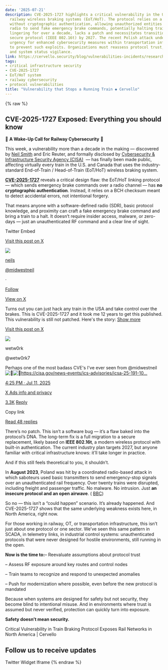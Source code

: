 ```yaml
---
date: '2025-07-21'
description: CVE-2025-1727 highlights a critical vulnerability in the U.S. and Canadian
  railway wireless braking systems (EoT/HoT). The protocol relies on a BCH checksum
  without cryptographic authentication, allowing unauthorized entities with a software-defined
  radio to send fake emergency brake commands, potentially halting trains. This flaw,
  lingering for over a decade, lacks a patch and necessitates transitioning to a more
  secure protocol (IEEE 802.16t) by 2027. The recent Polish attack underscores the
  urgency for enhanced cybersecurity measures within transportation infrastructure
  to prevent such exploits. Organizations must reassess protocol trust, RF exposure,
  and system status vigilance.
link: https://cervello.security/blog/vulnerabilities-incidents/research-cve-2025-1727/
tags:
- critical infrastructure security
- CVE-2025-1727
- EoT/HoT system
- railway cybersecurity
- protocol vulnerabilities
title: "Vulnerability that Stops a Running Train ◆ Cervello"
---
```

{% raw %}

## CVE-2025-1727 Exposed: Everything you should know

🚨 **A Wake-Up Call for Railway Cybersecurity** 🚨

This week, a vulnerability more than a decade in the making — discovered by [Neil Smith](https://x.com/midwestneil/status/1943708133421101446?ref_src=twsrc%5Etfw%7Ctwcamp%5Etweetembed%7Ctwterm%5E1943708133421101446%7Ctwgr%5Ee63c080011cb930768c69d534b7f4dee1bd8d989%7Ctwcon%5Es1_&ref_url=https%3A%2F%2Fwww.tomshardware.com%2Ftech-industry%2Fcyber-security%2Fsecurity-vulnerability-on-u-s-trains-that-let-anyone-activate-the-brakes-on-the-rear-car-was-known-for-13-years-operators-refused-to-fix-the-issue-until-now) and Eric Reuter, and formally disclosed by [Cybersecurity & Infrastructure Security Agency (CISA)](https://www.cisa.gov/news-events/ics-advisories/icsa-25-191-10)  — has finally been made public, affecting virtually every train in the U.S. and Canada that uses the industry-standard End-of-Train / Head-of-Train (EoT/HoT) wireless braking system.

**[CVE-2025-1727](https://nvd.nist.gov/vuln/detail/CVE-2025-1727)** reveals a critical design flaw: the EoT/HoT linking protocol — which sends emergency brake commands over a radio channel — has **no cryptographic authentication**. Instead, it relies on a BCH checksum meant to detect accidental errors, not intentional forgery.

That means anyone with a software-defined radio (SDR), basic protocol knowledge, and proximity can craft a fake emergency brake command and bring a train to a halt. It doesn’t require insider access, malware, or zero-days — just an unauthenticated RF command and a clear line of sight.

Twitter Embed

[Visit this post on X](https://twitter.com/midwestneil/status/1943708133421101446?ref_src=twsrc%5Etfw%7Ctwcamp%5Etweetembed%7Ctwterm%5E1943708133421101446%7Ctwgr%5Ecfcda2ec94615f8ac5ae80755139f7b6380630c5%7Ctwcon%5Es1_&ref_url=https%3A%2F%2Fcervello.security%2Fblog%2Fvulnerabilities-incidents%2Fresearch-cve-2025-1727%2F)

[![](https://pbs.twimg.com/profile_images/1943453456229916673/C-xRAw5D_normal.jpg)](https://twitter.com/midwestneil?ref_src=twsrc%5Etfw%7Ctwcamp%5Etweetembed%7Ctwterm%5E1943708133421101446%7Ctwgr%5Ecfcda2ec94615f8ac5ae80755139f7b6380630c5%7Ctwcon%5Es1_&ref_url=https%3A%2F%2Fcervello.security%2Fblog%2Fvulnerabilities-incidents%2Fresearch-cve-2025-1727%2F)

[neils](https://twitter.com/midwestneil?ref_src=twsrc%5Etfw%7Ctwcamp%5Etweetembed%7Ctwterm%5E1943708133421101446%7Ctwgr%5Ecfcda2ec94615f8ac5ae80755139f7b6380630c5%7Ctwcon%5Es1_&ref_url=https%3A%2F%2Fcervello.security%2Fblog%2Fvulnerabilities-incidents%2Fresearch-cve-2025-1727%2F)

[@midwestneil](https://twitter.com/midwestneil?ref_src=twsrc%5Etfw%7Ctwcamp%5Etweetembed%7Ctwterm%5E1943708133421101446%7Ctwgr%5Ecfcda2ec94615f8ac5ae80755139f7b6380630c5%7Ctwcon%5Es1_&ref_url=https%3A%2F%2Fcervello.security%2Fblog%2Fvulnerabilities-incidents%2Fresearch-cve-2025-1727%2F)

·

[Follow](https://twitter.com/intent/follow?ref_src=twsrc%5Etfw%7Ctwcamp%5Etweetembed%7Ctwterm%5E1943708133421101446%7Ctwgr%5Ecfcda2ec94615f8ac5ae80755139f7b6380630c5%7Ctwcon%5Es1_&ref_url=https%3A%2F%2Fcervello.security%2Fblog%2Fvulnerabilities-incidents%2Fresearch-cve-2025-1727%2F&screen_name=midwestneil)

[View on X](https://twitter.com/midwestneil/status/1943708133421101446?ref_src=twsrc%5Etfw%7Ctwcamp%5Etweetembed%7Ctwterm%5E1943708133421101446%7Ctwgr%5Ecfcda2ec94615f8ac5ae80755139f7b6380630c5%7Ctwcon%5Es1_&ref_url=https%3A%2F%2Fcervello.security%2Fblog%2Fvulnerabilities-incidents%2Fresearch-cve-2025-1727%2F)

Turns out you can just hack any train in the USA and take control over the brakes. This is CVE-2025-1727 and it took me 12 years to get this published. This vulnerability is still not patched. Here's the story: [Show more](https://mobile.twitter.com/midwestneil/status/1943708133421101446?ref_src=twsrc%5Etfw%7Ctwcamp%5Etweetembed%7Ctwterm%5E1943708133421101446%7Ctwgr%5Ecfcda2ec94615f8ac5ae80755139f7b6380630c5%7Ctwcon%5Es1_&ref_url=https%3A%2F%2Fcervello.security%2Fblog%2Fvulnerabilities-incidents%2Fresearch-cve-2025-1727%2F)

[Visit this post on X](https://twitter.com/wetw0rk7/status/1943526479138103778?ref_src=twsrc%5Etfw%7Ctwcamp%5Etweetembed%7Ctwterm%5E1943708133421101446%7Ctwgr%5Ecfcda2ec94615f8ac5ae80755139f7b6380630c5%7Ctwcon%5Es3_&ref_url=https%3A%2F%2Fcervello.security%2Fblog%2Fvulnerabilities-incidents%2Fresearch-cve-2025-1727%2F)

![](https://pbs.twimg.com/profile_images/1939450970787725312/wG31JPf7_mini.jpg)

wetw0rk

@wetw0rk7

Perhaps one of the most badass CVE's I've ever seen from @midwestneil![💪](https://abs-0.twimg.com/emoji/v2/svg/1f4aa.svg)![😤](https://abs-0.twimg.com/emoji/v2/svg/1f624.svg)https://cisa.gov/news-events/ics-advisories/icsa-25-191-10…

[4:25 PM · Jul 11, 2025](https://twitter.com/midwestneil/status/1943708133421101446?ref_src=twsrc%5Etfw%7Ctwcamp%5Etweetembed%7Ctwterm%5E1943708133421101446%7Ctwgr%5Ecfcda2ec94615f8ac5ae80755139f7b6380630c5%7Ctwcon%5Es1_&ref_url=https%3A%2F%2Fcervello.security%2Fblog%2Fvulnerabilities-incidents%2Fresearch-cve-2025-1727%2F)

[X Ads info and privacy](https://help.twitter.com/en/twitter-for-websites-ads-info-and-privacy)

[3.3K](https://twitter.com/intent/like?ref_src=twsrc%5Etfw%7Ctwcamp%5Etweetembed%7Ctwterm%5E1943708133421101446%7Ctwgr%5Ecfcda2ec94615f8ac5ae80755139f7b6380630c5%7Ctwcon%5Es1_&ref_url=https%3A%2F%2Fcervello.security%2Fblog%2Fvulnerabilities-incidents%2Fresearch-cve-2025-1727%2F&tweet_id=1943708133421101446) [Reply](https://twitter.com/intent/tweet?ref_src=twsrc%5Etfw%7Ctwcamp%5Etweetembed%7Ctwterm%5E1943708133421101446%7Ctwgr%5Ecfcda2ec94615f8ac5ae80755139f7b6380630c5%7Ctwcon%5Es1_&ref_url=https%3A%2F%2Fcervello.security%2Fblog%2Fvulnerabilities-incidents%2Fresearch-cve-2025-1727%2F&in_reply_to=1943708133421101446)

Copy link

[Read 48 replies](https://twitter.com/midwestneil/status/1943708133421101446?ref_src=twsrc%5Etfw%7Ctwcamp%5Etweetembed%7Ctwterm%5E1943708133421101446%7Ctwgr%5Ecfcda2ec94615f8ac5ae80755139f7b6380630c5%7Ctwcon%5Es1_&ref_url=https%3A%2F%2Fcervello.security%2Fblog%2Fvulnerabilities-incidents%2Fresearch-cve-2025-1727%2F)

There’s no patch. This isn’t a software bug — it’s a flaw baked into the protocol’s DNA. The long-term fix is a full migration to a secure replacement, likely based on **IEEE 802.16t**, a modern wireless protocol with built-in authentication. The current industry plan targets 2027, but anyone familiar with critical infrastructure knows: it’ll take longer in practice.

And if this still feels theoretical to you, it shouldn’t.

In **August 2023**, Poland was hit by a coordinated radio-based attack in which saboteurs used basic transmitters to send emergency-stop signals over an unauthenticated rail frequency. Over twenty trains were disrupted, including freight and passenger traffic. No malware. No intrusion. Just **an insecure protocol and an open airwave**. ( [BBC](https://www.bbc.com/news/world-europe-66630260))

So no — this isn’t a “could happen” scenario. It’s already happened. And CVE-2025-1727 shows that the same underlying weakness exists here, in North America, right now.

For those working in railway, OT, or transportation infrastructure, this isn’t just about one protocol or one sector. We’ve seen this same pattern in SCADA, in telemetry links, in industrial control systems: unauthenticated protocols that were never designed for hostile environments, still running in the open.

**Now is the time to:**– Reevaluate assumptions about protocol trust

– Assess RF exposure around key routes and control nodes

– Train teams to recognize and respond to unexpected anomalies

– Push for modernization where possible, even before the new protocol is mandated

Because when systems are designed for safety but not security, they become blind to intentional misuse. And in environments where trust is assumed but never verified, protection can quickly turn into exposure.

**Safety doesn’t mean security.**

Critical Vulnerability in Train Braking Protocol Exposes Rail Networks in North America \| Cervello

## Follow us to receive updates

Twitter Widget Iframe
{% endraw %}

